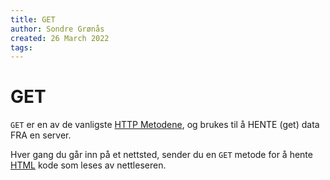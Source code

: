 ```yaml
---
title: GET
author: Sondre Grønås
created: 26 March 2022
tags: 
---
```

# GET
`GET` er en av de vanligste [HTTP Metodene](HTTP%20Metoder.md), og brukes til å HENTE (get) data FRA en server.

Hver gang du går inn på et nettsted, sender du en `GET` metode for å hente [HTML](HTML.md) kode som leses av nettleseren.